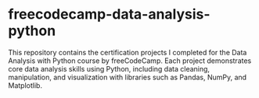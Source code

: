 # freecodecamp-data-analysis-python
This repository contains the certification projects I completed for the Data Analysis with Python course by freeCodeCamp. Each project demonstrates core data analysis skills using Python, including data cleaning, manipulation, and visualization with libraries such as Pandas, NumPy, and Matplotlib.
